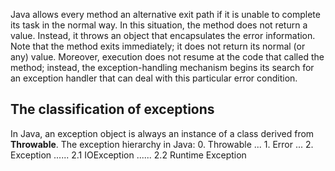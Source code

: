 Java allows every method an alternative exit path if it is unable to complete its task in the normal way. In this situation, the method does not return a value. Instead, it throws an object that encapsulates the error information. Note that the method exits immediately; it does not return its normal (or any) value. Moreover, execution does not resume at the code that called the method; instead, the exception-handling mechanism begins its search for an exception handler that can deal with this particular error condition.

## The classification of exceptions
In Java, an exception object is always an instance of a class derived from **Throwable**. The exception hierarchy in Java:
0. Throwable
... 1. Error
... 2. Exception
...... 2.1 IOException
...... 2.2 Runtime Exception
